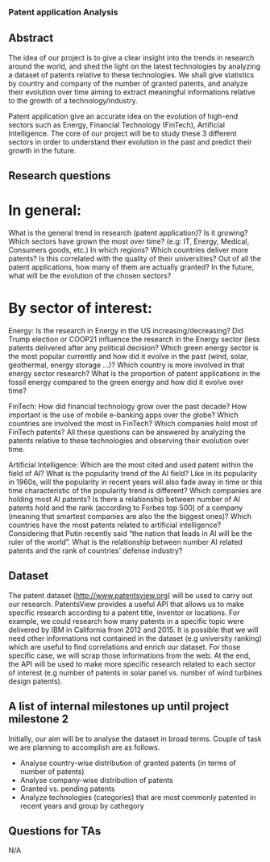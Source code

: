 ### Patent application Analysis


## Abstract
The idea of our project is to give a clear insight into the trends in research around the world, and shed the light on the latest technologies by analyzing a dataset of patents relative to these technologies. We shall give statistics by country and company of the number of granted patents, and analyze their evolution over time aiming to extract meaningful informations relative to the growth of a technology/industry.

Patent application give an accurate idea on the evolution of high-end sectors such as Energy, Financial Technology (FinTech), Artificial Intelligence. The core of our project will be to study these 3 different sectors in order to understand their evolution in the past and predict their growth in the future.

## Research questions
# In general:

What is the general trend in research (patent application)? Is it growing?    	
Which sectors have grown the most over time? (e.g: IT, Energy, Medical, Consumers goods, etc.) In which regions? 
Which countries deliver more patents? Is this correlated with the quality of their universities?
Out of all the patent applications, how many of them are actually granted?
In the future, what will be the evolution of the chosen sectors?

# By sector of interest:

Energy: 
Is the research in Energy in the US increasing/decreasing? 
Did Trump election or COOP21 influence the research in the Energy sector (less patents delivered after any political decision? Which green energy sector is the most popular currently and how did it evolve in the past (wind, solar, geothermal, energy storage …)? 
Which country is more involved in that energy sector research? 
What is the proportion of patent applications in the fossil energy compared to the green energy and how did it evolve over time?

FinTech: 
How did financial technology grow over the past decade? 
How important is the use of mobile e-banking apps over the globe? 
Which countries are involved the most in FinTech? Which companies hold most of FinTech patents? 
All these questions can be answered by analyzing the patents relative to these technologies and observing their evolution over time.

Artificial Intelligence:
Which are the most cited and used patent within the field of AI?
What is the popularity trend of the AI field? Like in its popularity in 1960s, will the popularity in recent years will also fade away in time or this time characteristic of the popularity trend is different?
Which companies are holding most AI patents? Is there a relationship between number of AI patents hold and the rank (according to Forbes top 500) of a company (meaning that smartest companies are also the the biggest ones)?
Which countries have the most patents related to artificial intelligence?
Considering that Putin recently said “the nation that leads in AI will be the ruler of the world”. What is the relationship between number AI related patents and the rank of countries’ defense industry?

## Dataset
The patent dataset (http://www.patentsview.org) will be used to carry out our research. PatentsView provides a useful API that allows us to make specific research according to a patent title, inventor or locations. For example, we could research how many patents in a specific topic were delivered by IBM in California from 2012 and 2015. It is possible that we will need other informations not contained in the dataset (e.g university ranking) which are useful to find correlations and enrich our dataset. For those specific case, we will scrap those informations from the web. At the end, the API will be used to make more specific research related to each sector of interest (e.g number of patents in solar panel vs. number of wind turbines design patents).


## A list of internal milestones up until project milestone 2
Initially, our aim will be to analyse the dataset in broad terms. Couple of task we are planning to accomplish are as follows.

- Analyse country-wise distribution of granted patents (in terms of number of patents)
- Analyse company-wise distribution of patents
- Granted vs. pending patents
- Analyze technologies (categories) that are most commonly patented in recent years and group by cathegory

## Questions for TAs
N/A
